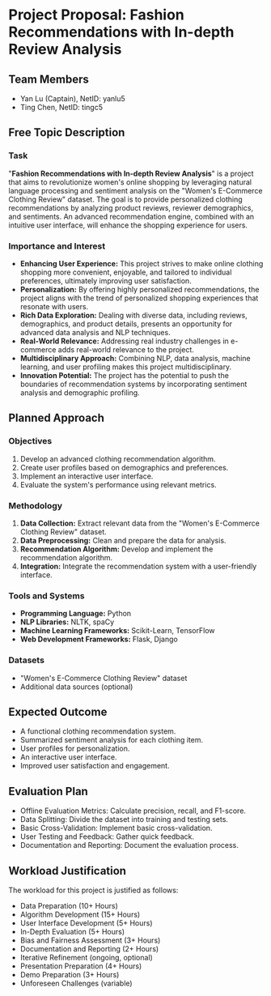 # Project Proposal: Fashion Recommendations with In-depth Review Analysis

## Team Members
- Yan Lu (Captain), NetID: yanlu5
- Ting Chen, NetID: tingc5

## Free Topic Description
### Task
"**Fashion Recommendations with In-depth Review Analysis**" is a project that aims to revolutionize women's online shopping by leveraging natural language processing and sentiment analysis on the "Women's E-Commerce Clothing Review" dataset. The goal is to provide personalized clothing recommendations by analyzing product reviews, reviewer demographics, and sentiments. An advanced recommendation engine, combined with an intuitive user interface, will enhance the shopping experience for users.

### Importance and Interest
- **Enhancing User Experience:** This project strives to make online clothing shopping more convenient, enjoyable, and tailored to individual preferences, ultimately improving user satisfaction.
- **Personalization:** By offering highly personalized recommendations, the project aligns with the trend of personalized shopping experiences that resonate with users.
- **Rich Data Exploration:** Dealing with diverse data, including reviews, demographics, and product details, presents an opportunity for advanced data analysis and NLP techniques.
- **Real-World Relevance:** Addressing real industry challenges in e-commerce adds real-world relevance to the project.
- **Multidisciplinary Approach:** Combining NLP, data analysis, machine learning, and user profiling makes this project multidisciplinary.
- **Innovation Potential:** The project has the potential to push the boundaries of recommendation systems by incorporating sentiment analysis and demographic profiling.

## Planned Approach
### Objectives
1. Develop an advanced clothing recommendation algorithm.
2. Create user profiles based on demographics and preferences.
3. Implement an interactive user interface.
4. Evaluate the system's performance using relevant metrics.

### Methodology
1. **Data Collection:** Extract relevant data from the "Women's E-Commerce Clothing Review" dataset.
2. **Data Preprocessing:** Clean and prepare the data for analysis.
3. **Recommendation Algorithm:** Develop and implement the recommendation algorithm.
4. **Integration:** Integrate the recommendation system with a user-friendly interface.

### Tools and Systems
- **Programming Language:** Python
- **NLP Libraries:** NLTK, spaCy
- **Machine Learning Frameworks:** Scikit-Learn, TensorFlow
- **Web Development Frameworks:** Flask, Django

### Datasets
- "Women's E-Commerce Clothing Review" dataset
- Additional data sources (optional)

## Expected Outcome
- A functional clothing recommendation system.
- Summarized sentiment analysis for each clothing item.
- User profiles for personalization.
- An interactive user interface.
- Improved user satisfaction and engagement.

## Evaluation Plan
- Offline Evaluation Metrics: Calculate precision, recall, and F1-score.
- Data Splitting: Divide the dataset into training and testing sets.
- Basic Cross-Validation: Implement basic cross-validation.
- User Testing and Feedback: Gather quick feedback.
- Documentation and Reporting: Document the evaluation process.

## Workload Justification
The workload for this project is justified as follows:

- Data Preparation (10+ Hours)
- Algorithm Development (15+ Hours)
- User Interface Development (5+ Hours)
- In-Depth Evaluation (5+ Hours)
- Bias and Fairness Assessment (3+ Hours)
- Documentation and Reporting (2+ Hours)
- Iterative Refinement (ongoing, optional)
- Presentation Preparation (4+ Hours)
- Demo Preparation (3+ Hours)
- Unforeseen Challenges (variable)
